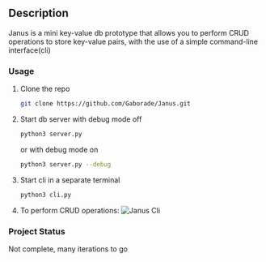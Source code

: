 ## Description
Janus is a mini key-value db prototype that allows you to perform CRUD operations to store key-value pairs,
with the use of a simple command-line interface(cli)



### Usage

1. Clone the repo
   ```sh
   git clone https://github.com/Gaborade/Janus.git
   ```


2. Start db server with debug mode off
   ```sh
   python3 server.py
   ```
   or with debug mode on
   ```sh
   python3 server.py --debug
   ```


3. Start cli in a separate terminal
   ```sh
   python3 cli.py
   ```


4. To perform CRUD operations:
   ![Janus Cli](../imgs/screenshot.png)



### Project Status
Not complete, many iterations to go
